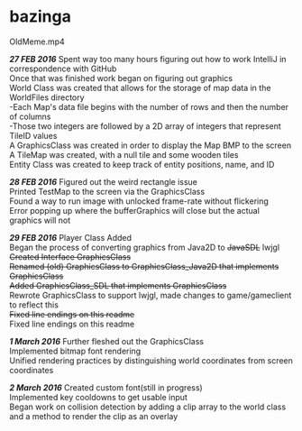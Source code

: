 # bazingaOldMeme.mp4***27 FEB 2016***Spent way too many hours figuring out how to work IntelliJ in correspondence with GitHub  Once that was finished work began on figuring out graphics  World Class was created that allows for the storage of map data in the WorldFiles directory      -Each Map's data file begins with the number of rows and then the number of columns      -Those two integers are followed by a 2D array of integers that represent TileID values  A GraphicsClass was created in order to display the Map BMP to the screen  A TileMap was created, with a null tile and some wooden tiles  Entity Class was created to keep track of entity positions, name, and ID  ***28 FEB 2016***Figured out the weird rectangle issue  Printed TestMap to the screen via the GraphicsClass  Found a way to run image with unlocked frame-rate without flickering  Error popping up where the bufferGraphics will close but the actual graphics will not  ***29 FEB 2016***Player Class Added  Began the process of converting graphics from Java2D to ~~JavaSDL~~ lwjgl  ~~Created Interface GraphicsClass  Renamed (old) GraphicsClass to GraphicsClass_Java2D that implements GraphicsClass  Added GraphicsClass_SDL that implements GraphicsClass~~  Rewrote GraphicsClass to support lwjgl, made changes to game/gameclient to reflect this  ~~Fixed line endings on this readme~~  Fixed line endings on this readme  ***1 March 2016***Further fleshed out the GraphicsClass  Implemented bitmap font rendering  Unified rendering practices by distinguishing world coordinates from screen coordinates  ***2 March 2016***Created custom font(still in progress)  Implemented key cooldowns to get usable input  Began work on collision detection by adding a clip array to the world class and a method to render the clip as an overlay  